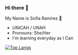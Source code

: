 ### Hi there 👋

<!--
**SofiaRam2304/SofiaRam2304** is a ✨ _special_ ✨ repository because its `README.md` (this file) appears on your GitHub profile.

Here are some ideas to get you started:

- 🔭 I’m currently working on ...
- 🌱 I’m currently learning ...
- 👯 I’m looking to collaborate on ...
- 🤔 I’m looking for help with ...
- 💬 Ask me about ...
- 📫 How to reach me: ...
- 😄 Pronouns: ...
- ⚡ Fun fact: ...
-->

My Name is Sofía Ramírez 🌱
- UNICAH / UNAH
- Pronouns: She/Her
- I'm learning everyday as I Can

[![Top Langs](https://github-readme-stats.vercel.app/api/top-langs/?username=SofiaRam2304&layout=compact)](https://github.com/anuraghazra/github-readme-stats)


